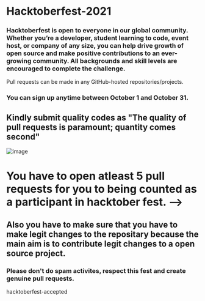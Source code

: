 # Hacktoberfest-2021

### Hacktoberfest is open to everyone in our global community. Whether you’re a developer, student learning to code, event host, or company of any size, you can help drive growth of open source and make positive contributions to an ever-growing community. All backgrounds and skill levels are encouraged to complete the challenge.

Pull requests can be made in any GitHub-hosted repositories/projects.
### You can sign up anytime between October 1 and October 31.

## Kindly submit quality codes as "The quality of pull requests is paramount; quantity comes second"

![image](https://user-images.githubusercontent.com/56711086/135704901-a65d0bb8-a94d-49ce-8819-d289f3c0892f.png)


# You have to open atleast 5 pull requests for you to being counted as a participant in hacktober fest.  -->
## Also you have to make sure that you have to make legit changes to the repositary because the main aim is to contribute legit changes to a open source project.
### Please don't do spam activites, respect this fest and create genuine pull requests.
hacktoberfest-accepted
